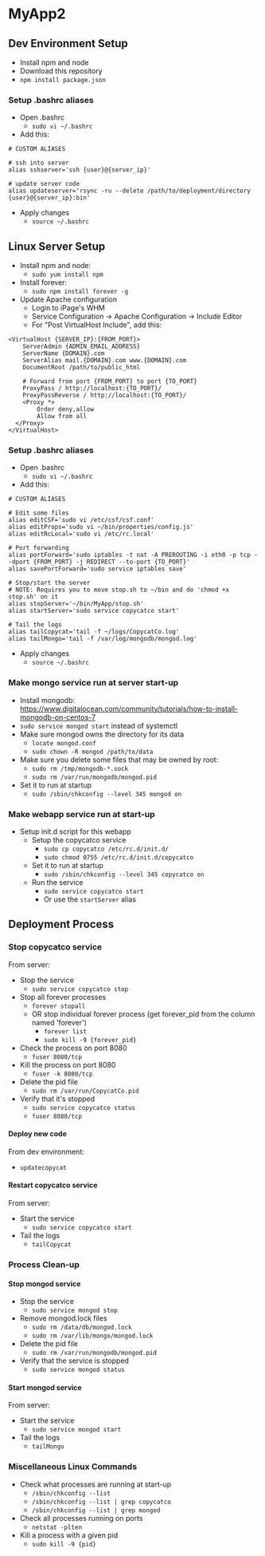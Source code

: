 # MyApp2


## Dev Environment Setup
- Install npm and node
- Download this repository
- `npm install package.json`

### Setup .bashrc aliases
- Open .bashrc
	- `sudo vi ~/.bashrc`
- Add this:
```
# CUSTOM ALIASES
 
# ssh into server
alias sshserver='ssh {user}@{server_ip}'
 
# update server code
alias updateserver='rsync -ru --delete /path/to/deployment/directory {user}@{server_ip}:bin'
```
- Apply changes
	- `source ~/.bashrc`


## Linux Server Setup
- Install npm and node:
	- `sudo yum install npm`
- Install forever:
	- `sudo npm install forever -g`
- Update Apache configuration
	- Login to iPage's WHM
	- Service Configuration -> Apache Configuration -> Include Editor
	- For "Post VirtualHost Include", add this:
```
<VirtualHost {SERVER_IP}:{FROM_PORT}>
    ServerAdmin {ADMIN_EMAIL_ADDRESS}
    ServerName {DOMAIN}.com
    ServerAlias mail.{DOMAIN}.com www.{DOMAIN}.com
    DocumentRoot /path/to/public_html
 
    # Forward from port {FROM_PORT} to port {TO_PORT}
    ProxyPass / http://localhost:{TO_PORT}/
    ProxyPassReverse / http://localhost:{TO_PORT}/
    <Proxy *>
        Order deny,allow
        Allow from all
  </Proxy>
</VirtualHost>
```

### Setup .bashrc aliases
- Open .bashrc
	- `sudo vi ~/.bashrc`
- Add this:
```
# CUSTOM ALIASES

# Edit some files
alias editCSF='sudo vi /etc/csf/csf.conf'
alias editProps='sudo vi ~/bin/properties/config.js'
alias editRcLocal='sudo vi /etc/rc.local'
 
# Port forwarding
alias portForward='sudo iptables -t nat -A PREROUTING -i eth0 -p tcp --dport {FROM_PORT} -j REDIRECT --to-port {TO_PORT}'
alias savePortForward='sudo service iptables save'
 
# Stop/start the server
# NOTE: Requires you to move stop.sh to ~/bin and do 'chmod +x stop.sh' on it
alias stopServer='~/bin/MyApp/stop.sh'
alias startServer='sudo service copycatco start'
 
# Tail the logs
alias tailCopycat='tail -f ~/logs/CopycatCo.log'
alias tailMongo='tail -f /var/log/mongodb/mongod.log'
```
- Apply changes
	- `source ~/.bashrc`

### Make mongo service run at server start-up
- Install mongodb: https://www.digitalocean.com/community/tutorials/how-to-install-mongodb-on-centos-7
- `sudo service mongod start` instead of systemctl
- Make sure mongod owns the directory for its data
    - `locate mongod.conf`
    - `sudo chown -R mongod /path/to/data`
- Make sure you delete some files that may be owned by root:
	- `sudo rm /tmp/mongodb-*.sock`
	- `sudo rm /var/run/mongodb/mongod.pid`
- Set it to run at startup
	- `sudo /sbin/chkconfig --level 345 mongod on`

### Make webapp service run at start-up
- Setup init.d script for this webapp
	- Setup the copycatco service
		- `sudo cp copycatco /etc/rc.d/init.d/`
		- `sudo chmod 0755 /etc/rc.d/init.d/copycatco`
	- Set it to run at startup
		- `sudo /sbin/chkconfig --level 345 copycatco on`
	- Run the service
		- `sudo service copycatco start`
		- Or use the `startServer` alias


## Deployment Process

### Stop copycatco service
From server:
- Stop the service
	- `sudo service copycatco stop`
- Stop all forever processes
	- `forever stopall`
	- OR stop individual forever process (get forever_pid from the column named 'forever')
		- `forever list`
		- `sudo kill -9 {forever_pid}`
- Check the process on port 8080
	- `fuser 8080/tcp`
- Kill the process on port 8080
	- `fuser -k 8080/tcp`
- Delete the pid file
	- `sudo rm /var/run/CopycatCo.pid`
- Verify that it's stopped
	- `sudo service copycatco status`
	- `fuser 8080/tcp`

#### Deploy new code
From dev environment:
- `updatecopycat`

#### Restart copycatco service
From server:
- Start the service
	- `sudo service copycatco start`
- Tail the logs
	- `tailCopycat`

### Process Clean-up

#### Stop mongod service
- Stop the service
	- `sudo service mongod stop`
- Remove mongod.lock files
	- `sudo rm /data/db/mongod.lock`
	- `sudo rm /var/lib/mongo/mongod.lock`
- Delete the pid file
	- `sudo rm /var/run/mongodb/mongod.pid`
- Verify that the service is stopped
	- `sudo service mongod status`

#### Start mongod service
From server:
- Start the service
	- `sudo service mongod start`
- Tail the logs
	- `tailMongo`

### Miscellaneous Linux Commands
- Check what processes are running at start-up
	- `/sbin/chkconfig --list`
	- `/sbin/chkconfig --list | grep copycatco`
	- `/sbin/chkconfig --list | grep mongod`
- Check all processes running on ports
	- `netstat -plten`
- Kill a process with a given pid
	- `sudo kill -9 {pid}`
